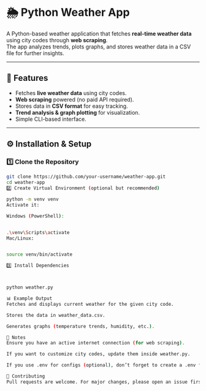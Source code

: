# 🌦️ Python Weather App

A Python-based weather application that fetches **real-time weather data** using city codes through **web scraping**.  
The app analyzes trends, plots graphs, and stores weather data in a CSV file for further insights.

---

## 🚀 Features
- Fetches **live weather data** using city codes.  
- **Web scraping** powered (no paid API required).  
- Stores data in **CSV format** for easy tracking.  
- **Trend analysis & graph plotting** for visualization.  
- Simple CLI-based interface.

---



## ⚙️ Installation & Setup

### 1️⃣ Clone the Repository
```bash
git clone https://github.com/your-username/weather-app.git
cd weather-app
2️⃣ Create Virtual Environment (optional but recommended)

python -m venv venv
Activate it:

Windows (PowerShell):


.\venv\Scripts\activate
Mac/Linux:


source venv/bin/activate

3️⃣ Install Dependencies



python weather.py

📊 Example Output
Fetches and displays current weather for the given city code.

Stores the data in weather_data.csv.

Generates graphs (temperature trends, humidity, etc.).

📝 Notes
Ensure you have an active internet connection (for web scraping).

If you want to customize city codes, update them inside weather.py.

If you use .env for configs (optional), don’t forget to create a .env file with placeholders and keep it out of version control.

🤝 Contributing
Pull requests are welcome. For major changes, please open an issue first to discuss what you’d like to improve.
